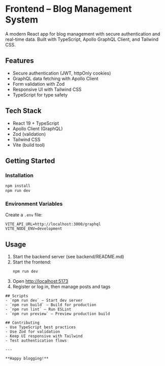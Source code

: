 # Frontend – Blog Management System

A modern React app for blog management with secure authentication and real-time data. Built with TypeScript, Apollo GraphQL Client, and Tailwind CSS.

## Features
- Secure authentication (JWT, httpOnly cookies)
- GraphQL data fetching with Apollo Client
- Form validation with Zod
- Responsive UI with Tailwind CSS
- TypeScript for type safety

## Tech Stack
- React 19 + TypeScript
- Apollo Client (GraphQL)
- Zod (validation)
- Tailwind CSS
- Vite (build tool)

## Getting Started
### Installation
```bash
npm install
npm run dev
```

### Environment Variables
Create a `.env` file:
```env
VITE_API_URL=http://localhost:3000/graphql
VITE_NODE_ENV=development
```

## Usage
1. Start the backend server (see backend/README.md)
2. Start the frontend:
   ```bash
   npm run dev
   ```
3. Open [http://localhost:5173](http://localhost:5173)
4. Register or log in, then manage posts and tags
```
## Scripts
- `npm run dev` – Start dev server
- `npm run build` – Build for production
- `npm run lint` – Run ESLint
- `npm run preview` – Preview production build

## Contributing
- Use TypeScript best practices
- Use Zod for validation
- Keep UI responsive with Tailwind
- Test authentication flows

---

**Happy blogging!**
